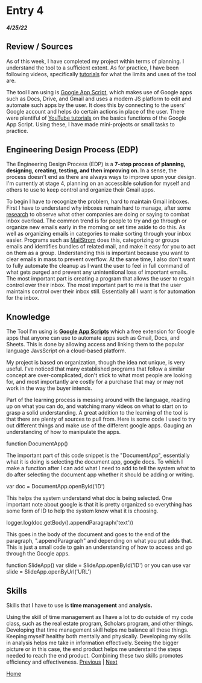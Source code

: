 # Entry 4
##### 4/25/22

## Review / Sources
As of this week, I have completed my project within terms of planning. I understand the tool to a sufficient extent. As for practice, I have been following videos, specifically <a href="https://www.youtube.com/watch?v=Pgfbl_o9WvM">tutorials</a> for what the limits and uses of the tool are.  

The tool I am using is <a href="https://developers.google.com/apps-script">Google App Script</a>, which makes use of Google apps such as Docs, Drive, and Gmail and uses a modern JS platform to edit and automate such apps by the user. It does this by connecting to the users' Google account and helps do certain actions in place of the user. There were plentiful of <a href="https://www.youtube.com/watch?v=Nd3DV_heK2Q">YouTube tutorials</a> on the basics functions of the Google App Script. Using these, I have made mini-projects or small tasks to practice.

## Engineering Design Process (EDP)
The Engineering Design Process (EDP) is a <b>7-step process of planning, designing, creating, testing, and then improving on</b>. In a sense, the process doesn't end as there are always ways to improve upon your design. I'm currently at stage 4, planning on an accessible solution for myself and others to use to keep control and organize their Gmail apps.

To begin I have to recognize the problem, hard to maintain Gmail inboxes. First I have to understand why inboxes remain hard to manage, after some <a href="https://hbr.org/2012/02/stop-email-overload-1">research</a> to observe what other companies are doing or saying to combat inbox overload. The common trend is for people to try and go through or organize new emails early in the morning or set time aside to do this. As well as organizing emails in categories to make sorting through your inbox easier. Programs such as <a href="https://mailstrom.co/MailStorm">MailStrom</a> does this, categorizing or groups emails and identifies bundles of related mail, and make it easy for you to act on them as a group. Understanding this is important because you want to clear emails in mass to prevent overflow.
At the same time, I also don't want to fully automate the cleanup as I want the user to feel in full command of what gets purged and prevent any unintentional loss of important emails. The most important part is creating a program that allows the user to regain control over their inbox. The most important part to me is that the user maintains control over their inbox still. Essentially all I want is for automation for the inbox. 

 

## Knowledge

The Tool I'm using is <b><a href="https://developers.google.com/apps-script">Google App Scripts</a></b> which a free extension for Google apps that anyone can use to automate apps such as Gmail, Docs, and Sheets. This is done by allowing access and linking them to the popular language JavsScript on a cloud-based platform.

My project is based on organization, though the idea not unique, is very useful. I've noticed that many established programs that follow a similar concept are over-complicated, don't stick to what most people are looking for, and most importantly are costly for a purchase that may or may not work in the way the buyer intends.

Part of the learning process is messing around with the language, reading up on what you can do, and watching many videos on what to start on to grasp a solid understanding. A great addition to the learning of the tool is that there are plenty of sources to pull from.  Here is some code I used to try out different things and make use of the different google apps. Gauging an understanding of how to manipulate the apps. 


function DocumentApp() 


The important part of this code snippet is the "DocumentApp", essentially what it is doing is selecting the document app, google docs. To which I make a function after I can add what I need to add to tell the system what to do after selecting the document app whether it should be adding or writing. 

var doc = DocumentApp.openById('ID')
 
This helps the system understand what doc is being selected. One important note about google is that it is pretty organized so everything has some form of ID to help the system know what it is choosing. 

logger.log(doc.getBody().appendParagraph('text'))

This goes in the body of the document and goes to the end of the paragraph, ".appendParagraph" and depending on what you put adds that. This is just a small code to gain an understanding of how to access and go through the Google apps. 

function SlideApp() 
var slide = SlideApp.openById('ID') or you can use 
var slide = SlideApp.openByUrl('URL')

 ## Skills

Skills that I have to use is <b>time management</b> and <b>analysis.</b>

Using the skill of time management as I have a lot to do outside of my code class, such as the real estate program, Scholars program, and other things. Developing that time management skill helps me balance all these things. Keeping myself healthy both mentally and physically. Developing my skills in analysis helps me take in information effectively. Seeing the bigger picture or in this case, the end product helps me understand the steps needed to reach the end product. Combining these two skills promotes efficiency and effectiveness.
[Previous](entry03.md) | [Next](entry05.md)

[Home](../README.md)
